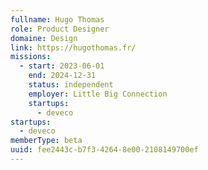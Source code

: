 ```yaml
---
fullname: Hugo Thomas
role: Product Designer
domaine: Design
link: https://hugothomas.fr/
missions:
  - start: 2023-06-01
    end: 2024-12-31
    status: independent
    employer: Little Big Connection
    startups:
      - deveco
startups:
  - deveco
memberType: beta
uuid: fee2443c-b7f3-4264-8e00-2108149700ef
---
```

